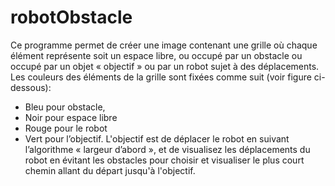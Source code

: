 # robotObstacle

Ce programme permet de créer une image contenant une grille où chaque élément représente soit un espace libre, ou
occupé par un obstacle ou occupé par un objet « objectif » ou par un robot sujet à des
déplacements. 
Les couleurs des éléments de la grille sont fixées comme suit (voir figure ci-dessous):
- Bleu pour obstacle,
- Noir pour espace libre
- Rouge pour le robot
- Vert pour l’objectif.
L'objectif est de déplacer le robot en suivant l’algorithme « largeur d’abord »,  et de visualisez les déplacements  du robot en évitant les obstacles pour choisir et visualiser le plus court chemin allant du départ jusqu'à l'objectif.
